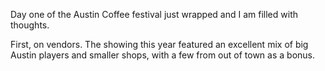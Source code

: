 Day one of the Austin Coffee festival just wrapped and I am filled with thoughts.

First, on vendors. The showing this year featured an excellent mix of big Austin players and smaller shops, with a few from out of town as a bonus.